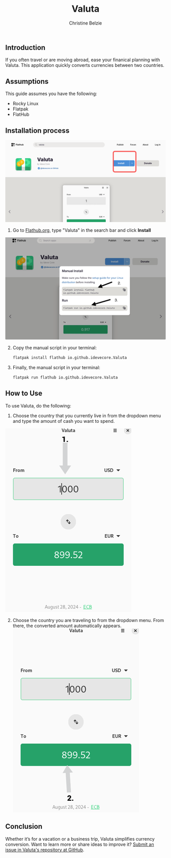 ﻿---
 title: Valuta
 author: Christine Belzie
 contributors:
---

## Introduction

 If you often travel or are moving abroad, ease your finanical planning with Valuta. This application quickly converts currencies between two countries.

## Assumptions

This guide assumes you have the following:

- Rocky Linux
- Flatpak
- FlatHub


## Installation process

![Screenshot of the Valuta page on Flathub with the blue install button highlighted in a red square](images/01_valuta.png)

1. Go to [Flathub.org](https://flathub.org), type "Valuta" in the search bar and click  **Install**
 
  ![manual install script and run script](images/valuta-install.png)


2. Copy the manual script in your terminal:

    ```bash
    flatpak install flathub io.github.idevecore.Valuta
    ```


3. Finally, the manual script in your terminal:

    ```bash
    flatpak run flathub io.github.idevecore.Valuta
    ```

## How to Use

To use Valuta, do the following:

1. Choose the country that you currently live in from the dropdown menu and type the amount of cash you want to spend.

![Screenshot of Valuta app showing 1000 USD in the input field, with a grey arrow pointing down to a grey box showing 1000 USD](images/02_valuta.png)

2. Choose the country you are traveling to from the dropdown menu.  From there, the converted amount automatically appears.
![Screenshot showing a grey arrow pointing upward to a green box displaying the converted amount, 899.52 EUR](images/03_valuta.png)

## Conclusion

Whether it’s for a vacation or a business trip, Valuta simplifies currency conversion. Want to learn more or share ideas to improve it? [Submit an issue in Valuta's repository at GitHub](https://github.com/ideveCore/valuta/issues).
